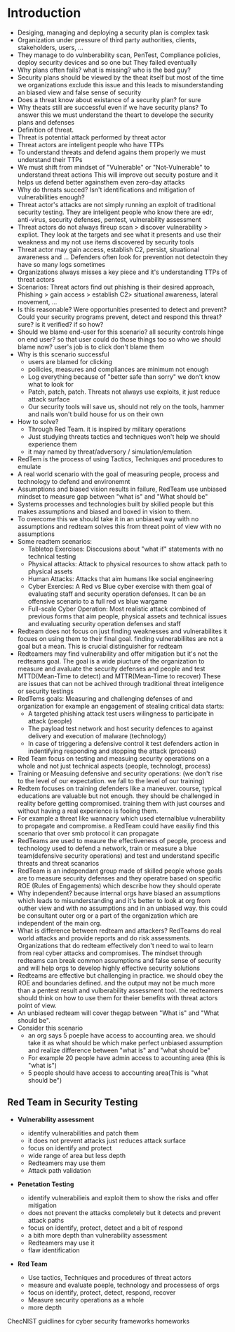 # Introduction

+ Desiging, managing and deploying a security plan is complex task
+ Organization under pressure of third party authorities, clients, stakeholders, users, ...
+ They manage to do vulnberability scan, PenTest, Compliance policies, deploy security devices and so one but They failed eventually
+ Why plans often fails? what is missing? who is the bad guy?
+ Security plans should be viewed by the theat itself but most of the time we organizations exclude this issue and this leads to misunderstanding an biased view and false sense of security
+ Does a threat know about existance of a security plan? for sure
+ Why theats still are successful even if we have security plans? To answer this we must understand the theart to develope the security plans and defenses
+ Definition of threat.
+ Threat is potential attack performed by threat actor
+ Threat actors are inteligent people who have TTPs
+ To understand threats and defend agains them properly we must understand their TTPs
+ We must shift from mindset of "Vulnerable" or "Not-Vulnerable" to understand threat actions This will improve out secuity posture and it helps us defend better againsthem even zero-day attacks
+ Why do threats succed? Isn't identifications and mitigation of vulnerabilities enough?
+ Threat actor's attacks are not simply running an exploit of traditional security testing. They are inteligent people who know there are edr, anti-virus, security defenses, pentest, vulnerability assessment
+ Threat actors do not always fireup scan > discover vulnerability > expliot. They look at the targets and see what it presents and use their weakness and my not use items discovered by security tools
+ Threat actor may gain access, establish C2, persist, situational awareness and ... Defenders often look for prevention not detectoin they have so many logs sometimes
+ Organizations always misses a key piece and it's understanding TTPs of threat actors
+ Scenarios: Threat actors find out phishing is their desired approach, Phishing > gain access > establish C2> situational awareness, lateral movement, ...
+ Is this reasonable? Were opportunities presented to detect and prevent? Could your security programs prevent, detect and respond this threat? sure? is it verified? if so how?
+ Should we blame end-user for this scenario? all security controls hinge on end user? so that user could do those things too so who we should blame now? user's job is to click don't blame them
+ Why is this scenario successful
	+ users are blamed for clicking
	+ poilicies, measures and compliances are minimum not enough
	+ Log everything because of "better safe than sorry" we don't know what to look for
	+ Patch, patch, patch. Threats not always use exploits, it just reduce attack surface
	+ Our security tools will save us, should not rely on the tools, hammer and nails won't build house for us on their own
+ How to solve?
	+ Through Red Team. it is inspired by military operations
	+ Just studying threats tactics and techniques won't help we should experience them
	+ it may named by threat/adversory / simulation/emulation
+ RedTem is the process of using Tactics, Techniques and procedures to emulate
+ A real world scenario with the goal of measuring people, process and technology to defend and environemnt
+ Assumptions and biased vision results in failure, RedTeam use unbiased mindset to measure gap between "what is" and "What should be"
+ Systems processes and technologies built by skilled people but this makes assumptions and biased and boxed in vision to them.
+ To overcome this we should take it in an unbiased way with no assumptions and redteam solves this from threat point of view with no assumptions
+ Some readtem scenarios:
	+ Tabletop Exercises: Disccusions about "what if" statements with no technical testing
	+ Physical attacks: Attack to physical resources to show attack path to physical assets
	+ Human Attacks: Attacks that aim humans like social engineering
	+ Cyber Exercies: A Red vs Blue cyber exercise with them goal of evaluating staff and security operation defenses. It can be an offensive scenario to a full red vs blue wargame
	+ Full-scale Cyber Operation: Most realistic attack combined of previous forms that aim people, physical assets and technical issues and evaluating security operation defenses and staff
+ Redteam does not focus on just finding weaknesses and vulnerabilites it focues on using them to their final goal. finding vulnerabiliites are not a goal but a mean. This is crucial distinguisher for redteam
+ Redteamers may find vulnerability and offer mitigation but it's not the redteams goal. The goal is a wide piucture of the organization to measure and avaluate the security defenses and people and test MTTD(Mean-Time to detect) and MTTR(Mean-Time to recover) These are issues that can not be achived through traditional threat inteligence or security testings
+ RedTems goals: Measuring and challenging defenses of and organization for example an engagement of stealing critical data starts:
	+ A targeted phishing attack test users wilingness to participate in attack (people)
	+ The payload test network and host security defences to against delivery and execution of malware (technology)
	+ In case of triggering a defensive control it test defenders action in indentifying responding and stopping the attack (process)
+ Red Team focus on testing and measuing security operations on a whole and not just technical aspects (people, technologt, process)
+ Training or Measuing defensive and security operations: (we don't rise to the level of our expectation. we fall to the level of our training)
+ Redtem focuses on training defenders like a maneuver. course, typical educations are valuable but not enough. they should be challenged in reality before getting compromised. training them with just courses and without having a real experience is fooling them.
+ For example a threat like wannacry which used eternalblue vulnerability to propagate and compromise. a RedTeam could have easiliy find this scenario that over smb protocol it can propagate
+ RedTeams are used to meaure the effectiveness of people, process and technology used to defend a network, train or measure a blue team(defensive security operations) and test and understand specific threats and threat scanarios
+ RedTeam is an independant group made of skilled people whose goals are to measure security defenses and they operatre based on specific ROE (Rules of Engagements) which describe how they should operate
+ Why independent? because internal orgs have biased an assumptions which leads to misunderstanding and it's better to look at org from outher view and with no assumptions and in an unbiased way. this could be consultant outer org or a part of the organization which are independent of the main org.
+ What is difference between redteam and attackers? RedTeams do real world attacks and provide reports and do risk assessments. Organizations that do redteam effectively don't need to wai to learn from real cyber attacks and compromises. The mindset through redteams can break common assumptions and false sense of security and will help orgs to develop highly effective security solutions
+ Redteams are effective but challenging in practice. we should obey the ROE and boundaries defined. and the output may not be much more than a pentest result and vulberability assessment tool. the redteamers should think on how to use them for theier benefits with threat actors point of view.
+ An unbiased redteam will cover thegap between "What is" and "What should be".
+ Consider this scenario
	+ an org says 5 poeple have access to accounting area. we should take it as what should be which make perfect unbiased assumption and realize difference between "what is" and "what should be"
	+ For example 20 people have admin access to acounting area (this is "what is")
	+ 5 people should have access to accounting area(This is "what should be")

## Red Team in Security Testing

+ **Vulnerability assessment**
	+ identify vulnerabilities and patch them
	+ it does not prevent attacks just reduces attack surface
	+ focus on identify and protect
	+ wide range of area but less depth
	+ Redteamers may use them
	+ Attack path validation

+ **Penetation Testing**
	+ identify vulnerabilieis and exploit them to show the risks and offer mitigation
	+ does not prevent the attacks completely but it detects and prevent attack paths
	+ focus on identify, protect, detect and a bit of respond
	+ a bith more depth than vulnerability assessment
	+ Redteamers may use it
	+ flaw identification

+ **Red Team**
	+ Use tactics, Techniques and procedures of threat actors
	+ measure and evaluate poeple, technology and processess of orgs
	+ focus on identify, protect, detect, respond, recover
	+ Measure security operations as a whole
	+ more depth 

ChecNIST guidlines for cyber security frameworks homeworks



